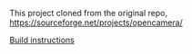 This project cloned from the original repo, https://sourceforge.net/projects/opencamera/

[Build instructions](https://github.com/dreamer-dead/opencamera/blob/master/opencamera_source.txt)